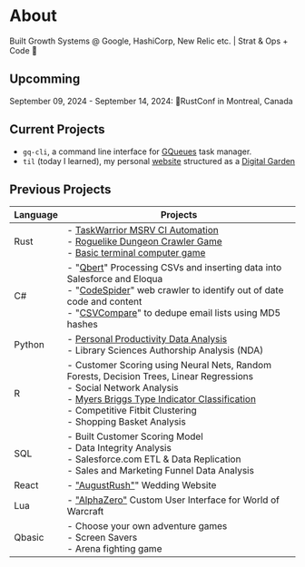 # About
Built Growth Systems @ Google, HashiCorp, New Relic etc. | Strat & Ops + Code 🦀

## Upcomming
September 09, 2024 - September 14, 2024: 🦀RustConf in Montreal, Canada

## Current Projects
- `gq-cli`, a command line interface for [GQueues](https://gqz.page.link/Rvzp98m6wrY9E27J9) task manager.
- `til` (today I learned), my personal [website](https://www.isaacwyatt.com/) structured as a [Digital Garden](https://www.isaacwyatt.com/digital-garden/)

## Previous Projects
| Language | Projects |
| --- |  --- | 
| Rust |- [TaskWarrior MSRV CI Automation](https://www.isaacwyatt.com/posts/2023-11-21/) <br>- [Roguelike Dungeon Crawler Game](https://www.isaacwyatt.com/posts/2024-01-25/)<br>- [Basic terminal computer game](https://github.com/iwyatt/dcg)
| C# |- "[Qbert](https://github.com/iwyatt/Qbert)" Processing CSVs and inserting data into Salesforce and Eloqua <br>- "[CodeSpider](https://www.isaacwyatt.com/posts/2023-12-04/)" web crawler to identify out of date code and content <br>- "[CSVCompare](https://www.isaacwyatt.com/posts/2024-03-30/)" to dedupe email lists using MD5 hashes |
| Python |- [Personal Productivity Data Analysis](https://www.isaacwyatt.com/posts/2023-06-02) <br>- Library Sciences Authorship Analysis (NDA)|
| R |- Customer Scoring using Neural Nets, Random Forests, Decision Trees, Linear Regressions <br>- Social Network Analysis <br>- [Myers Briggs Type Indicator Classification](https://www.isaacwyatt.com/posts/2023-11-06/) <br>- Competitive Fitbit Clustering <br>- Shopping Basket Analysis | 
| SQL |- Built Customer Scoring Model <br>- Data Integrity Analysis <br>- Salesforce.com ETL & Data Replication <br>- Sales and Marketing Funnel Data Analysis |
| React |- ["AugustRush"](https://github.com/iwyatt/augustrush)" Wedding Website |
| Lua |- ["AlphaZero"](https://github.com/iwyatt/AlphaZero) Custom User Interface for World of Warcraft | 
| Qbasic |- Choose your own adventure games <br>- Screen Savers <br>- Arena fighting game |

